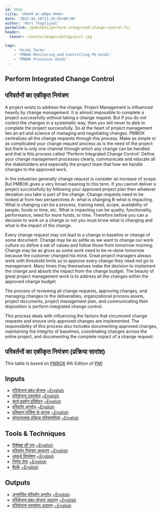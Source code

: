 ```yaml
---
id: 2016   
title: 'परिवर्तनों का एकीकृत नियंत्रण'
date: '2021-02-18T11:28:55+00:00'
author: 'Hari Thapliyaal'
permalink: /pmbok6hi/perform-integrated-change-control-hi/
header:
  teaser: /assets/images/pmlogy/picc.jpg

tags:
    - 'Hindi Terms'
    - 'PMBOK Monitoring and Controlling PG Hindi'
    - 'PMBOK Processes Hindi'
---
```


## Perform Integrated Change Control

## परिवर्तनों का एकीकृत नियंत्रण

A project exists to address the change. Project Management is influenced heavily by change management. It is almost impossible to complete a project successfully without taking a change request. But if you do not control the changes in a systematic way, then you will never to able to complete the project successfully. So at the heart of project management lies an art and science of managing and negotiating changes. PMBOK centralizes all the change requests through this process. Make as simple or as complicated your change request process as is the need of the project but there is only one channel through which any change can be handled and that is this process called “Perform Integrated Change Control’. Define your change management processes clearly, communicate and educate all the stakeholders and especially the project team that how we handle changes to the approved work.

In the industries generally change request is consider an increase of scope. But PMBOK gives a very broad meaning to this term. If you cannot deliver a project successfully by following your approved project plan then whatever deviation you take is part of the change. Change requests need to be looked at from two perspectives A- what is changing B-what is impacting. What is changing can be a process, training need, scope, availability of people, funds or time, etc. What is impacting can be quality, functionality, performance, need for more funds, or time. Therefore before you can a decision to work on a change or not you must know what is changing and what is the impact of the change.

Every change request may not lead to a change in baseline or change of some document. Change may be as settle as we want to change our work culture so define a set of values and follow those from tomorrow morning. Change may be as gross as some work need to be re-done tomorrow because the customer changed his mind. Great project managers always work with threshold limits so to approve every change they need not go to management. Many times they themselves make the decision to implement the change and absorb the impact from the change budget. The beauty of great project management work is to address all the changes within the approved change budget.

The process of reviewing all change requests, approving changes, and managing changes to the deliverables, organizational process assets, project documents, project management plan, and communicating their disposition is perform integrated change control.

This process deals with influencing the factors that circumvent change requests and ensure only approved changes are implemented. The responsibility of this process also includes documenting approved changes, maintaining the integrity of baselines, coordinating changes across the entire project, and documenting the complete impact of a change request.

## परिवर्तनों का एकीकृत नियंत्रण (प्रक्रिया सारांश)

This table is based on [PMBOK](https://www.pmi.org/pmbok-guide-standards) 6th Edition of [PMI](https://www.pmi.org)

## Inputs

- [परियोजना प्रबंध योजना](/pmbok6hi/project-management-plan-hi) [~English](/pmbok6/Project-Management-Plan)
- [परियोजना दस्तावेज](/pmbok6hi/project-documents-hi) [~English](/pmbok6/Project-Documents)
- [कार्य प्रदर्शन प्रतिवेदन](/pmbok6hi/work-performance-reports-hi) [~English](/pmbok6/Work-Performance-Reports)
- [परिवर्तन अनुरोध](/pmbok6hi/change-requests-hi) [~English](/pmbok6/Change-Requests)
- [प्रतिष्ठान परिवेश के कारक](/pmbok6hi/enterprise-environmental-factors-hi) [~English](/pmbok6/Enterprise-Environmental-Factors)
- [संगठनात्मक प्रक्रिया परिसम्पत्तियां](/pmbok6hi/organizational-process-assets-hi) [~English](/pmbok6/Organizational-Process-Assets)

## Tools &amp; Techniques

- [विशेषज्ञ की राय](/pmbok6hi/expert-judgement-hi) [~English](/pmbok6/Expert-Judgement)
- [परिवर्तन नियंत्रण उपकरण](/pmbok6hi/change-control-tools-hi) [~English](/pmbok6/Change-Control-Tools)
- [आंकड़े विश्लेषण](/pmbok6hi/data-analysis-hi) [~English](/pmbok6/Data-Analysis)
- [निर्णय लेना](/pmbok6hi/decision-making-hi) [~English](/pmbok6/Decision-Making)
- [बैठकें](/pmbok6hi/meetings-hi) [~English](/pmbok6/Meetings)

## Outputs

- [अनुमोदित परिवर्तन अनुरोध](/pmbok6hi/approved-change-requests-hi) [~English](/pmbok6/Approved-Change-Requests)
- [परियोजना प्रबंध योजना अद्यतन](/pmbok6hi/project-management-plan-updates-hi) [~English](/pmbok6/Project-Management-Plan-Updates)
- [परियोजना दस्तावेज अद्यतन](/pmbok6hi/project-documents-updates-hi) [~English](/pmbok6/Project-Documents-Updates)
